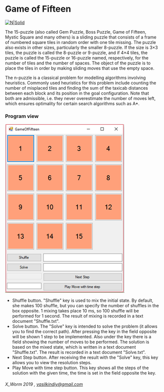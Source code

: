 # Game of Fifteen

[![N|Solid](https://upload.wikimedia.org/wikipedia/commons/thumb/3/39/15-puzzle-loyd.svg/220px-15-puzzle-loyd.svg.png)](https://ru.wikipedia.org/wiki/%D0%98%D0%B3%D1%80%D0%B0_%D0%B2_15)



The 15-puzzle (also called Gem Puzzle, Boss Puzzle, Game of Fifteen, Mystic Square and many others) is a sliding puzzle that consists of a frame of numbered square tiles in random order with one tile missing. The puzzle also exists in other sizes, particularly the smaller 8-puzzle. If the size is 3×3 tiles, the puzzle is called the 8-puzzle or 9-puzzle, and if 4×4 tiles, the puzzle is called the 15-puzzle or 16-puzzle named, respectively, for the number of tiles and the number of spaces. The object of the puzzle is to place the tiles in order by making sliding moves that use the empty space.

The n-puzzle is a classical problem for modelling algorithms involving heuristics. Commonly used heuristics for this problem include counting the number of misplaced tiles and finding the sum of the taxicab distances between each block and its position in the goal configuration. Note that both are admissible, i.e. they never overestimate the number of moves left, which ensures optimality for certain search algorithms such as A*.

### Program view

[![N|Solid](https://raw.githubusercontent.com/X-Worm/GameOfFifteen/master/Resources/View.bmp)](https://github.com/X-Worm/GameOfFifteen/tree/master/Resources)
- Shuffle button.
"Shuffle" key is used to mix the initial state. By default, she makes 100 shuffle, but you can specify the number of shuffles in the box opposite. 1 mixing takes place 10 ms, so 100 shuffle will be performed for 1 second. The result of mixing is recorded in a text document "Shuffle.txt".
- Solve button.
The "Solve" key is intended to solve the problem (it allows you to find the correct path). After pressing the key in the field opposite will be shown 1 step to be implemented. Also under the key there is a field showing the number of moves to be performed. The solution is based on the mixed state, which is written in a text document "Shuffle.txt". The result is recorded in a text document "Solve.txt".
- Next Step button.
After receiving the result with the "Solve" key, this key allows you to view the resolution steps.
- Play Move with time step button.
This key shows all the steps of the solution with the given time, the time is set in the field opposite the key.


###### X_Worm 2019 , vasilkindiy@gmail.com

